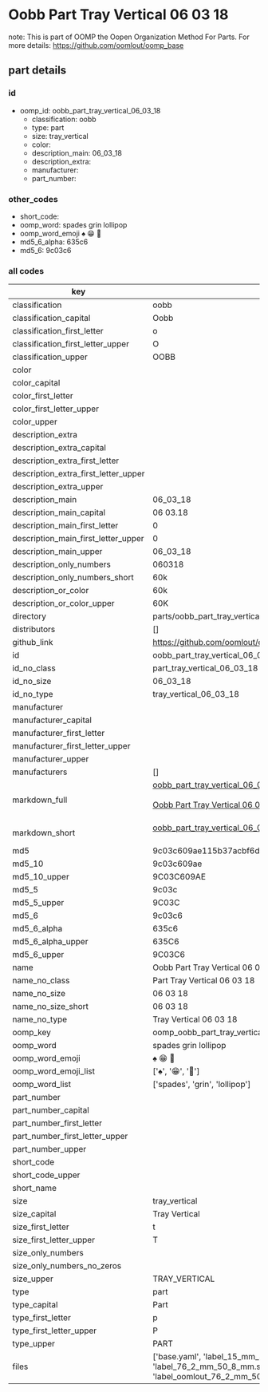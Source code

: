 # Oobb Part Tray Vertical 06 03 18  

note: This is part of OOMP the Oopen Organization Method For Parts. For more details: https://github.com/oomlout/oomp_base

##  part details





### id
* oomp_id: oobb_part_tray_vertical_06_03_18
  * classification: oobb
  * type: part
  * size: tray_vertical
  * color: 
  * description_main: 06_03_18
  * description_extra: 
  * manufacturer: 
  * part_number: 

### other_codes
* short_code: 
* oomp_word: spades grin lollipop
* oomp_word_emoji :spades: :grin: :lollipop:
* md5_6_alpha: 635c6
* md5_6: 9c03c6

### all codes 
| key | value |  
| --- | --- |  
| classification | oobb |  
| classification_capital | Oobb |  
| classification_first_letter | o |  
| classification_first_letter_upper | O |  
| classification_upper | OOBB |  
| color |  |  
| color_capital |  |  
| color_first_letter |  |  
| color_first_letter_upper |  |  
| color_upper |  |  
| description_extra |  |  
| description_extra_capital |  |  
| description_extra_first_letter |  |  
| description_extra_first_letter_upper |  |  
| description_extra_upper |  |  
| description_main | 06_03_18 |  
| description_main_capital | 06 03.18 |  
| description_main_first_letter | 0 |  
| description_main_first_letter_upper | 0 |  
| description_main_upper | 06_03_18 |  
| description_only_numbers | 060318 |  
| description_only_numbers_short | 60k |  
| description_or_color | 60k |  
| description_or_color_upper | 60K |  
| directory | parts/oobb_part_tray_vertical_06_03_18 |  
| distributors | [] |  
| github_link | https://github.com/oomlout/oomlout_oomp_part_src/tree/main/parts/oobb_part_tray_vertical_06_03_18/working |  
| id | oobb_part_tray_vertical_06_03_18 |  
| id_no_class | part_tray_vertical_06_03_18 |  
| id_no_size | 06_03_18 |  
| id_no_type | tray_vertical_06_03_18 |  
| manufacturer |  |  
| manufacturer_capital |  |  
| manufacturer_first_letter |  |  
| manufacturer_first_letter_upper |  |  
| manufacturer_upper |  |  
| manufacturers | [] |  
| markdown_full | [oobb_part_tray_vertical_06_03_18](https://github.com/oomlout/oomlout_oomp_part_src/tree/main/parts/oobb_part_tray_vertical_06_03_18/working)<br>[](https://github.com/oomlout/oomlout_oomp_part_src/tree/main/parts/oobb_part_tray_vertical_06_03_18/working)<br>[Oobb Part Tray Vertical 06 03 18](https://github.com/oomlout/oomlout_oomp_part_src/tree/main/parts/oobb_part_tray_vertical_06_03_18/working)<br><br> |  
| markdown_short | [oobb_part_tray_vertical_06_03_18](https://github.com/oomlout/oomlout_oomp_part_src/tree/main/parts/oobb_part_tray_vertical_06_03_18/working)<br><br> |  
| md5 | 9c03c609ae115b37acbf6d270ef46a72 |  
| md5_10 | 9c03c609ae |  
| md5_10_upper | 9C03C609AE |  
| md5_5 | 9c03c |  
| md5_5_upper | 9C03C |  
| md5_6 | 9c03c6 |  
| md5_6_alpha | 635c6 |  
| md5_6_alpha_upper | 635C6 |  
| md5_6_upper | 9C03C6 |  
| name | Oobb Part Tray Vertical 06 03 18 |  
| name_no_class | Part Tray Vertical 06 03 18 |  
| name_no_size | 06 03 18 |  
| name_no_size_short | 06 03 18 |  
| name_no_type | Tray Vertical 06 03 18 |  
| oomp_key | oomp_oobb_part_tray_vertical_06_03_18 |  
| oomp_word | spades grin lollipop |  
| oomp_word_emoji | :spades: :grin: :lollipop: |  
| oomp_word_emoji_list | [':spades:', ':grin:', ':lollipop:'] |  
| oomp_word_list | ['spades', 'grin', 'lollipop'] |  
| part_number |  |  
| part_number_capital |  |  
| part_number_first_letter |  |  
| part_number_first_letter_upper |  |  
| part_number_upper |  |  
| short_code |  |  
| short_code_upper |  |  
| short_name |  |  
| size | tray_vertical |  
| size_capital | Tray Vertical |  
| size_first_letter | t |  
| size_first_letter_upper | T |  
| size_only_numbers |  |  
| size_only_numbers_no_zeros |  |  
| size_upper | TRAY_VERTICAL |  
| type | part |  
| type_capital | Part |  
| type_first_letter | p |  
| type_first_letter_upper | P |  
| type_upper | PART |  
| files | ['base.yaml', 'label_15_mm_30_mm.pdf', 'label_15_mm_30_mm.svg', 'label_76_2_mm_50_8_mm.pdf', 'label_76_2_mm_50_8_mm.svg', 'label_oomlout_76_2_mm_50_8_mm.pdf', 'label_oomlout_76_2_mm_50_8_mm.svg', 'readme.md', 'working.json', 'working.yaml'] |  
